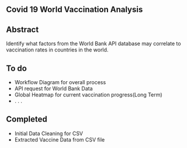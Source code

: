 
## Covid 19 World Vaccination Analysis 

## Abstract

Identify what factors from the World Bank API database may correlate to vaccination rates in countries in the world. 

## To do


* Workflow Diagram for overall process
* API request for World Bank Data
* Global Heatmap for current vaccination progress(Long Term)
* . . . 


## Completed

* Initial Data Cleaning for CSV
* Extracted Vaccine Data from CSV file
